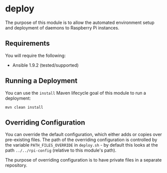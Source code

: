 # deploy
The purpose of this module is to allow the automated environment setup and deployment of daemons to Raspberry Pi instances.

## Requirements
You will require the following:

- Ansible 1.9.2 (tested/supported)

## Running a Deployment
You can use the ``install`` Maven lifecycle goal of this module to run a deployment:

````
mvn clean install
````

## Overriding Configuration
You can override the default configuration, which either adds or copies over pre-existing files. The path of the overriding configuration is controlled by the variable `PATH_FILES_OVERRIDE` in `deploy.sh` - by default this looks at the path `../../rpi-config` (relative to this module's path).

The purpose of overriding configuration is to have private files in a separate repository.
